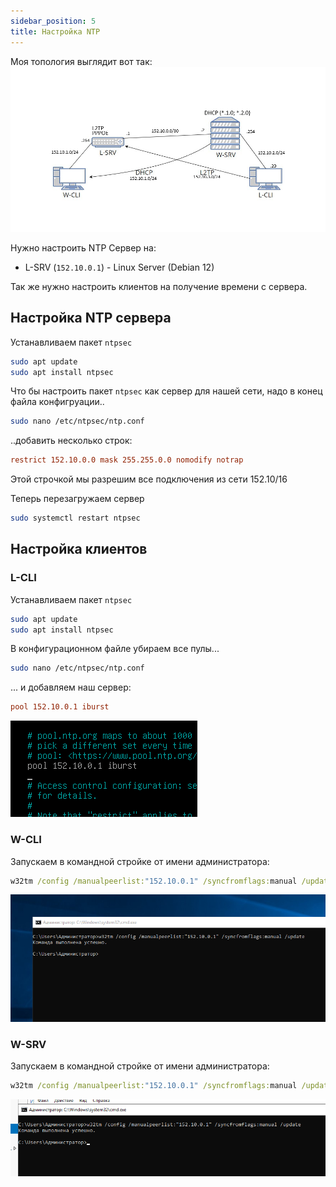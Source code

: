 ```yaml
---
sidebar_position: 5
title: Настройка NTP
---
```


Моя топология выглядит вот так:
![Топология проекта](./shared/topology.png)

Нужно настроить NTP Сервер на:
- L-SRV (`152.10.0.1`) - Linux Server (Debian 12)

Так же нужно настроить клиентов на получение времени с сервера.

## Настройка NTP сервера

Устанавливаем пакет `ntpsec`
```bash
sudo apt update
sudo apt install ntpsec
```

Что бы настроить пакет `ntpsec` как сервер для нашей сети, надо в конец файла конфигруации..
```bash
sudo nano /etc/ntpsec/ntp.conf
```
..добавить несколько строк:
```conf
restrict 152.10.0.0 mask 255.255.0.0 nomodify notrap
```
Этой строчкой мы разрешим все подключения из сети 152.10/16

Теперь перезагружаем сервер
```bash
sudo systemctl restart ntpsec
```

## Настройка клиентов

### L-CLI

Устанавливаем пакет `ntpsec`
```bash
sudo apt update
sudo apt install ntpsec
```

В конфигурационном файле убираем все пулы...
```bash
sudo nano /etc/ntpsec/ntp.conf
```
... и добавляем наш сервер:
```conf
pool 152.10.0.1 iburst
```
![lcli-cmd](NTP/lcli-cmd.png)

### W-CLI

Запускаем в командной стройке от имени администратора:
```cmd
w32tm /config /manualpeerlist:"152.10.0.1" /syncfromflags:manual /update
```
![wcli-cmd](NTP/wcli-cmd.png)

### W-SRV

Запускаем в командной стройке от имени администратора:
```cmd
w32tm /config /manualpeerlist:"152.10.0.1" /syncfromflags:manual /update
```
![wsrv-cmd](NTP/wsrv-cmd.png)
